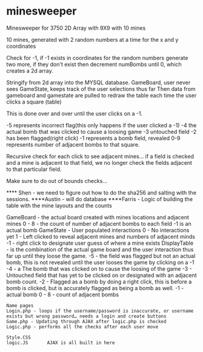 # minesweeper
Minesweeper for 3750
2D Array with 9X9 with 10 mines

10 mines, generated with 2 random numbers at a time for the x and y coordinates

Check for -1, if -1 exists in coordinates for the random numbers generate two more, if they don't exist then decrement numBombs until 0, which creates a 2d array.

Stringify from 2d array into  the MYSQL database. 
GameBoard, user never sees
GameState, keeps track of the user selections thus far
Then data from gameboard and gamestate are pulled to redraw the table each time the user clicks a square (table)

This is done over and over until the user clicks on a -1.

-5 represents incorrect flag(this only happens if the user clicked a  -1)
-4 the actual bomb that was clicked to cause a loosing game
-3 untouched field
-2 has been flagged(right click)
-1 represents a bomb field, revealed
0-9 represents number of adjacent bombs to that square.

Recursive check for each click to see adjacent mines… if a field is checked and a mine is adjacent to that field, we no longer check the fields adjacent to that particular field.

Make sure to do out of bounds checks… 



**** Shen -  we need to figure out how to do the sha256 and salting with the sessions. 
****Austin - will do database
****Farris - Logic of building the table with the mine layouts and the counts



GameBoard - the actual board created with mines locations and adjacent mines
	0 - 8 - the count of number of adjacent bombs to each field 
	-1 is an actual bomb
GameState - User populated interactions 
	0 - No interactions yet
	1 - Left clicked to reveal adjacent mines and numbers of adjacent minds
	-1 - right click to designate user guess of where a mine exists
DisplayTable - is the combination of the actual game board and the user interaction thus far up until they loose the game. 
	-5 - the field was flagged but not an actual bomb, this is not revealed until       the user looses the game by clicking on a -1
	-4 - a The bomb that was clicked on to cause the loosing of the game
	-3 - Untouched field that has yet to be clicked on or designated with an adjacent bomb count.
	-2 - Flagged as a bomb by doing a right click, this is before a bomb is clicked, but is accurately flagged as being a bomb as well. 
	-1 - actual bomb
	0 - 8 - count of adjacent bombs
	
	Name pages
	Login.php - loops if the username/password is inaccurate, or username exists but wrong password… needs a login and create buttons
	Game.php - Updating through AJAX after logic.php is checked
	Logic.php - performs all the checks after each user move
	
	Style.CSS 
	logic.JS       AJAX is all built in here
